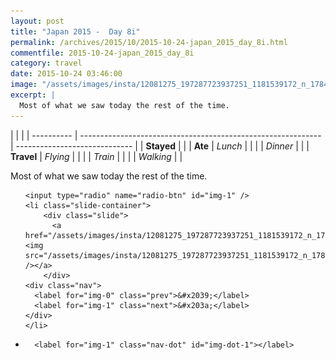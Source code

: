 ```yaml
---
layout: post
title: "Japan 2015 -  Day 8i"
permalink: /archives/2015/10/2015-10-24-japan_2015_day_8i.html
commentfile: 2015-10-24-japan_2015_day_8i
category: travel
date: 2015-10-24 03:46:00
image: "/assets/images/insta/12081275_197287723937251_1181539172_n_17844942625047535.jpg"
excerpt: |
  Most of what we saw today the rest of the time.
---
```


|            |                                                              |
| ---------- | ------------------------------------------------------------ | ----------------------------- |
| **Stayed** |  |
| **Ate**    | _Lunch_                                                      |          |
|            | _Dinner_                                                     |          |
| **Travel** | _Flying_                                                     |          |
|            | _Train_                                                      |          |
|            | _Walking_                                                    |          |


Most of what we saw today the rest of the time.


<ul class="slides">

    <input type="radio" name="radio-btn" id="img-1" />
    <li class="slide-container">
        <div class="slide">
          <a href="/assets/images/insta/12081275_197287723937251_1181539172_n_17844942625047535.jpg"><img src="/assets/images/insta/12081275_197287723937251_1181539172_n_17844942625047535.jpg" /></a>
        </div>
    <div class="nav">
      <label for="img-0" class="prev">&#x2039;</label>
      <label for="img-1" class="next">&#x203a;</label>
    </div>
    </li>
			
<li class="nav-dots">

      <label for="img-1" class="nav-dot" id="img-dot-1"></label>

</li>
</ul>        
             

		